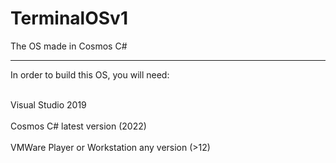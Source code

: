# TerminalOSv1
The OS made in Cosmos C#
<br><hr>
<p>In order to build this OS, you will need: </p>
<br>Visual Studio 2019</br>
<br>Cosmos C# latest version (2022)</br>
<br>VMWare Player or Workstation any version (>12)</br>
